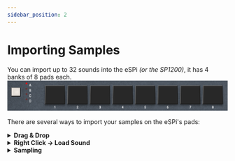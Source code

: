 ```yaml
---
sidebar_position: 2
---
```


# Importing Samples

You can import up to 32 sounds into the eSPi *(or the SP1200)*, it has 4 banks of 8 pads each.<br/>
![Padds & Banks](img/pads-banks.png)

There are several ways to import your samples on the eSPi's pads:

<details>
  <summary><b>Drag & Drop</b></summary>
The easiest way, simply drag and drop an audio file from your files to any of the pads

![Drag & Drop](img/dragndrop.gif)
</details>

<details>
  <summary><b>Right Click &rarr; Load Sound</b></summary>

  Simply right-click the desired pad and select *Load Sound* from the popup menu

  ![Right-Click -> Load Sound](img/load-sound.gif)
</details>

<details>
  <summary><b>Sampling</b></summary>

You can also sample from an external source or even sample parts from an audio file. <br/>But we'll get to this in the *Sampling* part of the tutorial
</details>